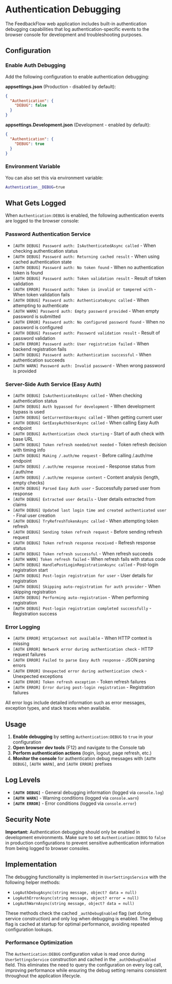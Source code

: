 # Authentication Debugging

The FeedbackFlow web application includes built-in authentication debugging capabilities that log authentication-specific events to the browser console for development and troubleshooting purposes.

## Configuration

### Enable Auth Debugging

Add the following configuration to enable authentication debugging:

**appsettings.json** (Production - disabled by default):
```json
{
  "Authentication": {
    "DEBUG": false
  }
}
```

**appsettings.Development.json** (Development - enabled by default):
```json
{
  "Authentication": {
    "DEBUG": true
  }
}
```

### Environment Variable
You can also set this via environment variable:
```bash
Authentication__DEBUG=true
```

## What Gets Logged

When `Authentication:DEBUG` is enabled, the following authentication events are logged to the browser console:

### Password Authentication Service
- `[AUTH DEBUG] Password auth: IsAuthenticatedAsync called` - When checking authentication status
- `[AUTH DEBUG] Password auth: Returning cached result` - When using cached authentication state
- `[AUTH DEBUG] Password auth: No token found` - When no authentication token is found
- `[AUTH DEBUG] Password auth: Token validation result` - Result of token validation
- `[AUTH ERROR] Password auth: Token is invalid or tampered with` - When token validation fails
- `[AUTH DEBUG] Password auth: AuthenticateAsync called` - When attempting to authenticate
- `[AUTH WARN] Password auth: Empty password provided` - When empty password is submitted
- `[AUTH ERROR] Password auth: No configured password found` - When no password is configured
- `[AUTH DEBUG] Password auth: Password validation result` - Result of password validation
- `[AUTH ERROR] Password auth: User registration failed` - When backend registration fails
- `[AUTH DEBUG] Password auth: Authentication successful` - When authentication succeeds
- `[AUTH WARN] Password auth: Invalid password` - When wrong password is provided

### Server-Side Auth Service (Easy Auth)
- `[AUTH DEBUG] IsAuthenticatedAsync called` - When checking authentication status
- `[AUTH DEBUG] Auth bypassed for development` - When development bypass is used
- `[AUTH DEBUG] GetCurrentUserAsync called` - When getting current user
- `[AUTH DEBUG] GetEasyAuthUserAsync called` - When calling Easy Auth endpoint
- `[AUTH DEBUG] Authentication check starting` - Start of auth check with base URL
- `[AUTH DEBUG] Token refresh needed/not needed` - Token refresh decision with timing info
- `[AUTH DEBUG] Making /.auth/me request` - Before calling /.auth/me endpoint
- `[AUTH DEBUG] /.auth/me response received` - Response status from /.auth/me
- `[AUTH DEBUG] /.auth/me response content` - Content analysis (length, empty checks)
- `[AUTH DEBUG] Parsed Easy Auth user` - Successfully parsed user from response
- `[AUTH DEBUG] Extracted user details` - User details extracted from claims
- `[AUTH DEBUG] Updated last login time and created authenticated user` - Final user creation
- `[AUTH DEBUG] TryRefreshTokenAsync called` - When attempting token refresh
- `[AUTH DEBUG] Sending token refresh request` - Before sending refresh request
- `[AUTH DEBUG] Token refresh response received` - Refresh response status
- `[AUTH DEBUG] Token refresh successful` - When refresh succeeds
- `[AUTH WARN] Token refresh failed` - When refresh fails with status code
- `[AUTH DEBUG] HandlePostLoginRegistrationAsync called` - Post-login registration start
- `[AUTH DEBUG] Post-login registration for user` - User details for registration
- `[AUTH DEBUG] Skipping auto-registration for auth provider` - When skipping registration
- `[AUTH DEBUG] Performing auto-registration` - When performing registration
- `[AUTH DEBUG] Post-login registration completed successfully` - Registration success

### Error Logging
- `[AUTH ERROR] HttpContext not available` - When HTTP context is missing
- `[AUTH ERROR] Network error during authentication check` - HTTP request failures
- `[AUTH ERROR] Failed to parse Easy Auth response` - JSON parsing errors
- `[AUTH ERROR] Unexpected error during authentication check` - Unexpected exceptions
- `[AUTH ERROR] Token refresh exception` - Token refresh failures
- `[AUTH ERROR] Error during post-login registration` - Registration failures

All error logs include detailed information such as error messages, exception types, and stack traces when available.

## Usage

1. **Enable debugging** by setting `Authentication:DEBUG` to `true` in your configuration
2. **Open browser dev tools** (F12) and navigate to the Console tab
3. **Perform authentication actions** (login, logout, page refresh, etc.)
4. **Monitor the console** for authentication debug messages with `[AUTH DEBUG]`, `[AUTH WARN]`, and `[AUTH ERROR]` prefixes

## Log Levels

- **`[AUTH DEBUG]`** - General debugging information (logged via `console.log`)
- **`[AUTH WARN]`** - Warning conditions (logged via `console.warn`)  
- **`[AUTH ERROR]`** - Error conditions (logged via `console.error`)

## Security Note

**Important:** Authentication debugging should only be enabled in development environments. Make sure to set `Authentication:DEBUG` to `false` in production configurations to prevent sensitive authentication information from being logged to browser consoles.

## Implementation

The debugging functionality is implemented in `UserSettingsService` with the following helper methods:
- `LogAuthDebugAsync(string message, object? data = null)`
- `LogAuthErrorAsync(string message, object? error = null)`  
- `LogAuthWarnAsync(string message, object? data = null)`

These methods check the cached `_authDebugEnabled` flag (set during service construction) and only log when debugging is enabled. The debug flag is cached at startup for optimal performance, avoiding repeated configuration lookups.

### Performance Optimization
The `Authentication:DEBUG` configuration value is read once during `UserSettingsService` construction and cached in the `_authDebugEnabled` field. This eliminates the need to query the configuration on every log call, improving performance while ensuring the debug setting remains consistent throughout the application lifecycle.
